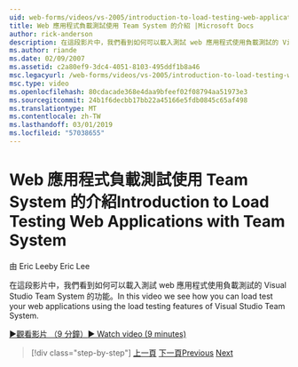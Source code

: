 ```yaml
---
uid: web-forms/videos/vs-2005/introduction-to-load-testing-web-applications-with-team-system
title: Web 應用程式負載測試使用 Team System 的介紹 |Microsoft Docs
author: rick-anderson
description: 在這段影片中，我們看到如何可以載入測試 web 應用程式使用負載測試的 Visual Studio Team System 的功能。
ms.author: riande
ms.date: 02/09/2007
ms.assetid: c2a80ef9-3dc4-4051-8103-495ddf1b8a46
msc.legacyurl: /web-forms/videos/vs-2005/introduction-to-load-testing-web-applications-with-team-system
msc.type: video
ms.openlocfilehash: 80cdacade368e4daa9bfeef02f08794aa51973e3
ms.sourcegitcommit: 24b1f6decbb17bb22a45166e5fdb0845c65af498
ms.translationtype: MT
ms.contentlocale: zh-TW
ms.lasthandoff: 03/01/2019
ms.locfileid: "57038655"
---
```

<a name="introduction-to-load-testing-web-applications-with-team-system"></a><span data-ttu-id="226e7-103">Web 應用程式負載測試使用 Team System 的介紹</span><span class="sxs-lookup"><span data-stu-id="226e7-103">Introduction to Load Testing Web Applications with Team System</span></span>
====================
<span data-ttu-id="226e7-104">由 Eric Lee</span><span class="sxs-lookup"><span data-stu-id="226e7-104">by Eric Lee</span></span>

<span data-ttu-id="226e7-105">在這段影片中，我們看到如何可以載入測試 web 應用程式使用負載測試的 Visual Studio Team System 的功能。</span><span class="sxs-lookup"><span data-stu-id="226e7-105">In this video we see how you can load test your web applications using the load testing features of Visual Studio Team System.</span></span>

[<span data-ttu-id="226e7-106">&#9654;觀看影片 （9 分鐘）</span><span class="sxs-lookup"><span data-stu-id="226e7-106">&#9654; Watch video (9 minutes)</span></span>](https://channel9.msdn.com/Blogs/ASP-NET-Site-Videos/introduction-to-load-testing-web-applications-with-team-system)

> [!div class="step-by-step"]
> <span data-ttu-id="226e7-107">[上一頁](introduction-to-testing-web-applications-with-team-system.md)
> [下一頁](introduction-to-manual-testing-with-team-system.md)</span><span class="sxs-lookup"><span data-stu-id="226e7-107">[Previous](introduction-to-testing-web-applications-with-team-system.md)
[Next](introduction-to-manual-testing-with-team-system.md)</span></span>
